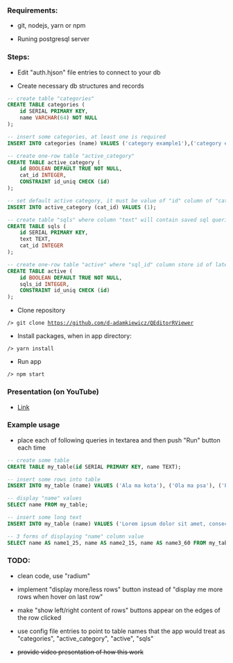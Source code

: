 ### Requirements:

* git, nodejs, yarn or npm

* Runing postgresql server

### Steps:

* Edit "auth.hjson" file entries to connect to your db  

* Create necessary db structures and records 
	
```sql
-- create table "categories" 
CREATE TABLE categories (
	id SERIAL PRIMARY KEY,
	name VARCHAR(64) NOT NULL
);
```
```sql
-- insert some categories, at least one is required
INSERT INTO categories (name) VALUES ('category example1'),('category example2');
```
```sql
-- create one-row table "active_category"
CREATE TABLE active_category (
    id BOOLEAN DEFAULT TRUE NOT NULL,
    cat_id INTEGER,
    CONSTRAINT id_uniq CHECK (id)
);
```
```sql
-- set default active category, it must be value of "id" column of "categories" table
INSERT INTO active_category (cat_id) VALUES (1); 
```
```sql
-- create table "sqls" where column "text" will contain saved sql queries
CREATE TABLE sqls (
    id SERIAL PRIMARY KEY,
    text TEXT,
    cat_id INTEGER
);
```
```sql
-- create one-row table "active" where "sql_id" column store id of lately added or changed row of "sqls" table 
CREATE TABLE active (
    id BOOLEAN DEFAULT TRUE NOT NULL,
    sqls_id INTEGER,
    CONSTRAINT id_uniq CHECK (id)
);
```
* Clone repository

<code>/> git clone https://github.com/d-adamkiewicz/QEditorRViewer</code>

* Install packages, when in app directory:

<code>/> yarn install</code>

* Run app

<code>/> npm start</code> 

### Presentation (on YouTube)

* [Link](https://youtu.be/H67Nvwwg2f0) 

### Example usage 

* place each of following queries in textarea and then push "Run" button each time

```sql
-- create some table
CREATE TABLE my_table(id SERIAL PRIMARY KEY, name TEXT);
```
```sql
-- insert some rows into table
INSERT INTO my_table (name) VALUES ('Ala ma kota'), ('Ola ma psa'), ('Pies Ali wabi się As');
```
```sql
-- display "name" values 
SELECT name FROM my_table;
```
```sql
-- insert some long text
INSERT INTO my_table (name) VALUES ('Lorem ipsum dolor sit amet, consectetur adipiscing elit.');
```
```sql
-- 3 forms of displaying "name" column value
SELECT name AS name1_25, name AS name2_15, name AS name3_60 FROM my_table;
```

### TODO:

* clean code, use "radium"

* implement "display more/less rows" button instead of "display me more rows when hover on last row"

* make "show left/right content of rows" buttons appear on the edges of the row clicked

* use config file entries to point to table names that the app would treat as "categories", "active_category", "active", "sqls" 

* ~~provide video presentation of how this work~~ 
